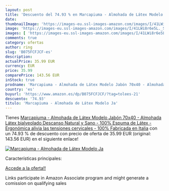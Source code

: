 ```yaml
---
layout: post
title: 'Descuento del 74.93 % en Marcapiuma - Almohada de Látex Modelo Ja'
date: 
thumbnailImage: 'https://images-eu.ssl-images-amazon.com/images/I/41LWi8r6e5L._SL200_.jpg'
image: 'https://images-eu.ssl-images-amazon.com/images/I/41LWi8r6e5L._SL200_.jpg'
images: [ 'https://images-eu.ssl-images-amazon.com/images/I/41LWi8r6e5L._SL200_.jpg' ]
comments: true
category: ofertas
author: ring
slug: 'B075FCFJCF-es'
description:
actualPrice: 35.99 EUR
currency: EUR
price: 35.99
comparePrice: 143.56 EUR
inStock: true
prodname: 'Marcapiuma - Almohada de Látex Modelo Jabón 70x40 - Almohada Látex bialveolado Descanso Natural y Sano - 100% Espuma de Látex - Ergonómica alivia las tensiones cervicales - 100% Fabricada en Italia'
country: 'es'
buyurl: 'https://www.amazon.es/dp/B075FCFJCF/?tag=tolees-21'
descuento: '74.93'
titulo: 'Marcapiuma - Almohada de Látex Modelo Ja'
---
```


Tienes [Marcapiuma - Almohada de Látex Modelo Jabón 70x40 - Almohada Látex bialveolado Descanso Natural y Sano - 100% Espuma de Látex - Ergonómica alivia las tensiones cervicales - 100% Fabricada en Italia](https://www.amazon.es/dp/B075FCFJCF/?tag=tolees-21) con un 74.93 % de descuento con precio de oferta de 35.99 EUR (original: 143.56 EUR) en el siguiente enlace!

[![Marcapiuma - Almohada de Látex Modelo Ja](https://images-eu.ssl-images-amazon.com/images/I/41LWi8r6e5L._SL200_.jpg)](https://www.amazon.es/dp/B075FCFJCF/?tag=tolees-21)

Características principales:


[Accede a la oferta!!](https://www.amazon.es/dp/B075FCFJCF/?tag=tolees-21)

Links participate in Amazon Associate program and might generate a comission on qualifying sales


